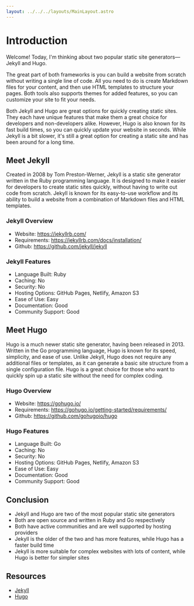 ```yaml
---
layout: ../../../layouts/MainLayout.astro
---
```


# Introduction

Welcome! Today, I'm thinking about two popular static site generators—Jekyll and Hugo.

The great part of both frameworks is you can build a website from scratch without writing a single line of code. All you need to do is create Markdown files for your content, and then use HTML templates to structure your pages. Both tools also supports themes for added features, so you can customize your site to fit your needs.

Both Jekyll and Hugo are great options for quickly creating static sites. They each have unique features that make them a great choice for developers and non-developers alike. However, Hugo is also known for its fast build times, so you can quickly update your website in seconds. While Jekyll is a bit slower, it's still a great option for creating a static site and has been around for a long time.

## Meet Jekyll

Created in 2008 by Tom Preston-Werner, Jekyll is a static site generator written in the Ruby programming language. It is designed to make it easier for developers to create static sites quickly, without having to write out code from scratch. Jekyll is known for its easy-to-use workflow and its ability to build a website from a combination of Markdown files and HTML templates.

### Jekyll Overview

- Website: <https://jekyllrb.com/>
- Requirements: <https://jekyllrb.com/docs/installation/>
- Github: <https://github.com/jekyll/jekyll>

### Jekyll Features

- Language Built: Ruby
- Caching: No
- Security: No
- Hosting Options: GitHub Pages, Netlify, Amazon S3
- Ease of Use: Easy
- Documentation: Good
- Community Support: Good

## Meet Hugo

Hugo is a much newer static site generator, having been released in 2013. Written in the Go programming language, Hugo is known for its speed, simplicity, and ease of use. Unlike Jekyll, Hugo does not require any additional files or templates, as it can generate a basic site structure from a single configuration file. Hugo is a great choice for those who want to quickly spin up a static site without the need for complex coding.

### Hugo Overview

- Website: <https://gohugo.io/>
- Requirements: <https://gohugo.io/getting-started/requirements/>
- Github: <https://github.com/gohugoio/hugo>

### Hugo Features

- Language Built: Go
- Caching: No
- Security: No
- Hosting Options: GitHub Pages, Netlify, Amazon S3
- Ease of Use: Easy
- Documentation: Good
- Community Support: Good

## Conclusion

- Jekyll and Hugo are two of the most popular static site generators
- Both are open source and written in Ruby and Go respectively
- Both have active communities and are well supported by hosting providers
- Jekyll is the older of the two and has more features, while Hugo has a faster build time
- Jekyll is more suitable for complex websites with lots of content, while Hugo is better for simpler sites

## Resources

- [Jekyll](https://jekyllrb.com/)
- [Hugo](https://gohugo.io/)

